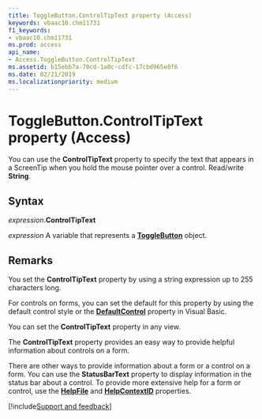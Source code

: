 ```yaml
---
title: ToggleButton.ControlTipText property (Access)
keywords: vbaac10.chm11731
f1_keywords:
- vbaac10.chm11731
ms.prod: access
api_name:
- Access.ToggleButton.ControlTipText
ms.assetid: b15ebb7a-70cd-1a0c-cdfc-17cbd965e8f6
ms.date: 02/21/2019
ms.localizationpriority: medium
---
```



# ToggleButton.ControlTipText property (Access)

You can use the **ControlTipText** property to specify the text that appears in a ScreenTip when you hold the mouse pointer over a control. Read/write **String**.


## Syntax

_expression_.**ControlTipText**

_expression_ A variable that represents a **[ToggleButton](Access.ToggleButton.md)** object.


## Remarks

You set the **ControlTipText** property by using a string expression up to 255 characters long.

For controls on forms, you can set the default for this property by using the default control style or the **[DefaultControl](access.form.defaultcontrol.md)** property in Visual Basic.

You can set the **ControlTipText** property in any view.

The **ControlTipText** property provides an easy way to provide helpful information about controls on a form.

There are other ways to provide information about a form or a control on a form. You can use the **StatusBarText** property to display information in the status bar about a control. To provide more extensive help for a form or control, use the **[HelpFile](access.form.helpfile.md)** and **[HelpContextID](access.form.helpcontextid.md)** properties.




[!include[Support and feedback](~/includes/feedback-boilerplate.md)]